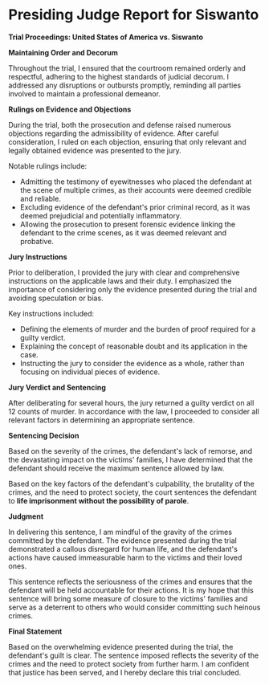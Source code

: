 # Presiding Judge Report for Siswanto

**Trial Proceedings: United States of America vs. Siswanto**

**Maintaining Order and Decorum**

Throughout the trial, I ensured that the courtroom remained orderly and respectful, adhering to the highest standards of judicial decorum. I addressed any disruptions or outbursts promptly, reminding all parties involved to maintain a professional demeanor.

**Rulings on Evidence and Objections**

During the trial, both the prosecution and defense raised numerous objections regarding the admissibility of evidence. After careful consideration, I ruled on each objection, ensuring that only relevant and legally obtained evidence was presented to the jury.

Notable rulings include:

* Admitting the testimony of eyewitnesses who placed the defendant at the scene of multiple crimes, as their accounts were deemed credible and reliable.
* Excluding evidence of the defendant's prior criminal record, as it was deemed prejudicial and potentially inflammatory.
* Allowing the prosecution to present forensic evidence linking the defendant to the crime scenes, as it was deemed relevant and probative.

**Jury Instructions**

Prior to deliberation, I provided the jury with clear and comprehensive instructions on the applicable laws and their duty. I emphasized the importance of considering only the evidence presented during the trial and avoiding speculation or bias.

Key instructions included:

* Defining the elements of murder and the burden of proof required for a guilty verdict.
* Explaining the concept of reasonable doubt and its application in the case.
* Instructing the jury to consider the evidence as a whole, rather than focusing on individual pieces of evidence.

**Jury Verdict and Sentencing**

After deliberating for several hours, the jury returned a guilty verdict on all 12 counts of murder. In accordance with the law, I proceeded to consider all relevant factors in determining an appropriate sentence.

**Sentencing Decision**

Based on the severity of the crimes, the defendant's lack of remorse, and the devastating impact on the victims' families, I have determined that the defendant should receive the maximum sentence allowed by law.

Based on the key factors of the defendant's culpability, the brutality of the crimes, and the need to protect society, the court sentences the defendant to **life imprisonment without the possibility of parole**.

**Judgment**

In delivering this sentence, I am mindful of the gravity of the crimes committed by the defendant. The evidence presented during the trial demonstrated a callous disregard for human life, and the defendant's actions have caused immeasurable harm to the victims and their loved ones.

This sentence reflects the seriousness of the crimes and ensures that the defendant will be held accountable for their actions. It is my hope that this sentence will bring some measure of closure to the victims' families and serve as a deterrent to others who would consider committing such heinous crimes.

**Final Statement**

Based on the overwhelming evidence presented during the trial, the defendant's guilt is clear. The sentence imposed reflects the severity of the crimes and the need to protect society from further harm. I am confident that justice has been served, and I hereby declare this trial concluded.